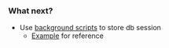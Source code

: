 ### What next?

- Use [background scripts](https://developer.mozilla.org/en-US/docs/Mozilla/Add-ons/WebExtensions/Background_scripts) to store db session
    - [Example](https://github.com/krullmizter/timetracker/blob/main/background.js) for reference

